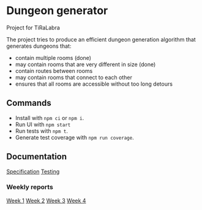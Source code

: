 # Dungeon generator

Project for TiRaLabra

The project tries to produce an efficient dungeon generation algorithm that generates dungeons that:

- contain multiple rooms (done)
- may contain rooms that are very different in size (done)
- contain routes between rooms
- may contain rooms that connect to each other
- ensures that all rooms are accessible without too long detours

## Commands

- Install with `npm ci` or `npm i`.
- Run UI with `npm start`
- Run tests with `npm t`.
- Generate test coverage with `npm run coverage`.

## Documentation

[Specification](docs/spec.md)
[Testing](docs/test.md)

### Weekly reports

[Week 1](docs/weekly-reports/week1.md)
[Week 2](docs/weekly-reports/week2.md)
[Week 3](docs/weekly-reports/week3.md)
[Week 4](docs/weekly-reports/week4.md)
